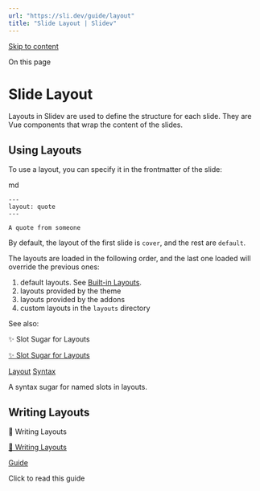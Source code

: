 ```yaml
---
url: "https://sli.dev/guide/layout"
title: "Slide Layout | Slidev"
---
```


[Skip to content](https://sli.dev/guide/layout#VPContent)

On this page

# Slide Layout [​](https://sli.dev/guide/layout\#slide-layout)

Layouts in Slidev are used to define the structure for each slide. They are Vue components that wrap the content of the slides.

## Using Layouts [​](https://sli.dev/guide/layout\#use)

To use a layout, you can specify it in the frontmatter of the slide:

md

```
---
layout: quote
---

A quote from someone
```

By default, the layout of the first slide is `cover`, and the rest are `default`.

The layouts are loaded in the following order, and the last one loaded will override the previous ones:

1. default layouts. See [Built-in Layouts](https://sli.dev/builtin/layouts).
2. layouts provided by the theme
3. layouts provided by the addons
4. custom layouts in the `layouts` directory

See also:

✨ Slot Sugar for Layouts

[✨ Slot Sugar for Layouts](https://sli.dev/features/slot-sugar)

[Layout](https://sli.dev/features/#tags=layout) [Syntax](https://sli.dev/features/#tags=syntax)

A syntax sugar for named slots in layouts.

## Writing Layouts [​](https://sli.dev/guide/layout\#write)

📖 Writing Layouts

[📖 Writing Layouts](https://sli.dev/guide/write-layout)

[Guide](https://sli.dev/features/#tags=guide)

Click to read this guide